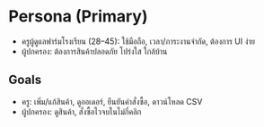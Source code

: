 # Persona (Primary)
- ครูผู้ดูแลฟาร์มโรงเรียน (28–45): ใช้มือถือ, เวลา/ภาระงานจำกัด, ต้องการ UI ง่าย
- ผู้ปกครอง: ต้องการสินค้าปลอดภัย โปร่งใส ใกล้บ้าน

## Goals
- ครู: เพิ่ม/แก้สินค้า, ดูออเดอร์, ยืนยันคำสั่งซื้อ, ดาวน์โหลด CSV
- ผู้ปกครอง: ดูสินค้า, สั่งซื้อไวจบในไม่กี่คลิก
